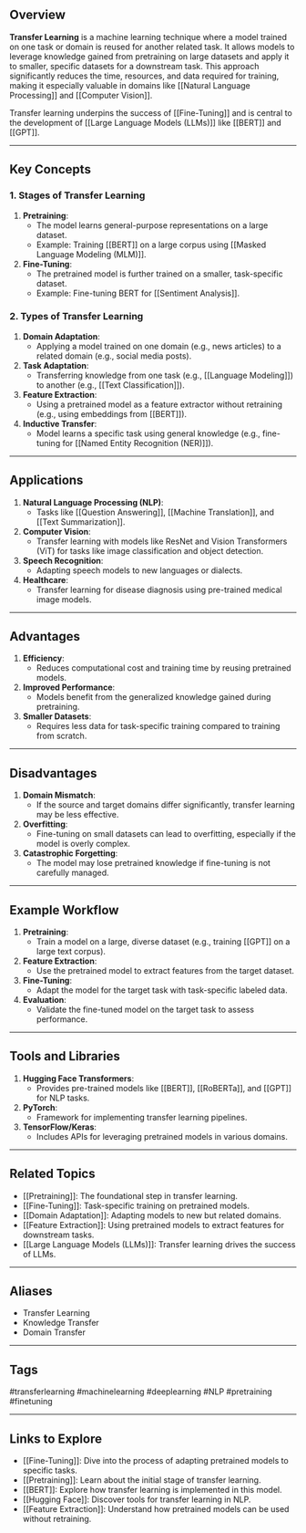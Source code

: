 ## Overview
**Transfer Learning** is a machine learning technique where a model trained on one task or domain is reused for another related task. It allows models to leverage knowledge gained from pretraining on large datasets and apply it to smaller, specific datasets for a downstream task. This approach significantly reduces the time, resources, and data required for training, making it especially valuable in domains like [[Natural Language Processing]] and [[Computer Vision]].

Transfer learning underpins the success of [[Fine-Tuning]] and is central to the development of [[Large Language Models (LLMs)]] like [[BERT]] and [[GPT]].

---

## Key Concepts

### **1. Stages of Transfer Learning**
1. **Pretraining**:
   - The model learns general-purpose representations on a large dataset.
   - Example: Training [[BERT]] on a large corpus using [[Masked Language Modeling (MLM)]].
2. **Fine-Tuning**:
   - The pretrained model is further trained on a smaller, task-specific dataset.
   - Example: Fine-tuning BERT for [[Sentiment Analysis]].

### **2. Types of Transfer Learning**
1. **Domain Adaptation**:
   - Applying a model trained on one domain (e.g., news articles) to a related domain (e.g., social media posts).
2. **Task Adaptation**:
   - Transferring knowledge from one task (e.g., [[Language Modeling]]) to another (e.g., [[Text Classification]]).
3. **Feature Extraction**:
   - Using a pretrained model as a feature extractor without retraining (e.g., using embeddings from [[BERT]]).
4. **Inductive Transfer**:
   - Model learns a specific task using general knowledge (e.g., fine-tuning for [[Named Entity Recognition (NER)]]).

---

## Applications

1. **Natural Language Processing (NLP)**:
   - Tasks like [[Question Answering]], [[Machine Translation]], and [[Text Summarization]].
2. **Computer Vision**:
   - Transfer learning with models like ResNet and Vision Transformers (ViT) for tasks like image classification and object detection.
3. **Speech Recognition**:
   - Adapting speech models to new languages or dialects.
4. **Healthcare**:
   - Transfer learning for disease diagnosis using pre-trained medical image models.

---

## Advantages

1. **Efficiency**:
   - Reduces computational cost and training time by reusing pretrained models.
2. **Improved Performance**:
   - Models benefit from the generalized knowledge gained during pretraining.
3. **Smaller Datasets**:
   - Requires less data for task-specific training compared to training from scratch.

---

## Disadvantages

1. **Domain Mismatch**:
   - If the source and target domains differ significantly, transfer learning may be less effective.
2. **Overfitting**:
   - Fine-tuning on small datasets can lead to overfitting, especially if the model is overly complex.
3. **Catastrophic Forgetting**:
   - The model may lose pretrained knowledge if fine-tuning is not carefully managed.

---

## Example Workflow

1. **Pretraining**:
   - Train a model on a large, diverse dataset (e.g., training [[GPT]] on a large text corpus).
2. **Feature Extraction**:
   - Use the pretrained model to extract features from the target dataset.
3. **Fine-Tuning**:
   - Adapt the model for the target task with task-specific labeled data.
4. **Evaluation**:
   - Validate the fine-tuned model on the target task to assess performance.

---

## Tools and Libraries

1. **Hugging Face Transformers**:
   - Provides pre-trained models like [[BERT]], [[RoBERTa]], and [[GPT]] for NLP tasks.
2. **PyTorch**:
   - Framework for implementing transfer learning pipelines.
3. **TensorFlow/Keras**:
   - Includes APIs for leveraging pretrained models in various domains.

---

## Related Topics

- [[Pretraining]]: The foundational step in transfer learning.
- [[Fine-Tuning]]: Task-specific training on pretrained models.
- [[Domain Adaptation]]: Adapting models to new but related domains.
- [[Feature Extraction]]: Using pretrained models to extract features for downstream tasks.
- [[Large Language Models (LLMs)]]: Transfer learning drives the success of LLMs.

---

## Aliases
- Transfer Learning
- Knowledge Transfer
- Domain Transfer

---

## Tags
#transferlearning #machinelearning #deeplearning #NLP #pretraining #finetuning

---

## Links to Explore
- [[Fine-Tuning]]: Dive into the process of adapting pretrained models to specific tasks.
- [[Pretraining]]: Learn about the initial stage of transfer learning.
- [[BERT]]: Explore how transfer learning is implemented in this model.
- [[Hugging Face]]: Discover tools for transfer learning in NLP.
- [[Feature Extraction]]: Understand how pretrained models can be used without retraining.